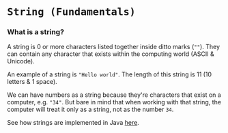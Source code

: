 # `String (Fundamentals)`
### What is a string?
A string is 0 or more characters listed together inside ditto marks (`""`). They can contain any character that exists within the computing world (ASCII & Unicode).

An example of a string is `"Hello world"`. The length of this string is 11 (10 letters & 1 space).

We can have numbers as a string because they're characters that exist on a computer, e.g. `"34"`. But bare in mind that when working with that string, the computer will treat it only as a string, not as the number `34`. 

See how strings are implemented in Java [here]().
